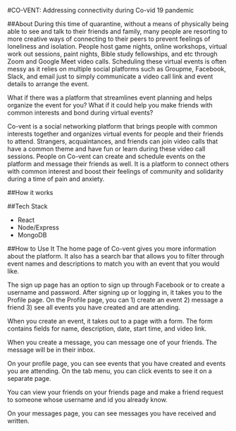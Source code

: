 #CO-VENT: Addressing connectivity during Co-vid 19 pandemic

##About
During this time of quarantine, without a means of physically being able to see and talk to their friends and family, many people are resorting to more creative ways of connecting to their peers to prevent feelings of loneliness and isolation. People host game nights, online workshops, virtual work out sessions, paint nights, Bible study fellowships, and etc through Zoom and Google Meet video calls. Scheduling these virtual events is often messy as it relies on multiple social platforms such as Groupme, Facebook, Slack, and email just to simply communicate a video call link and event details to arrange the event.

What if there was a platform that streamlines event planning and helps organize the event for you? What if it could help you make friends with common interests and bond during virtual events?

Co-vent is a social networking platform that brings people with common interests together and organizes virtual events for people and their friends to attend. Strangers, acquaintances, and friends can join video calls that have a common theme and have fun or learn during these video call sessions. People on Co-vent can create and schedule events on the platform and message their friends as well. It is a platform to connect others with common interest and boost their feelings of community and solidarity during a time of pain and anxiety.

##How it works

##Tech Stack

- React
- Node/Express
- MongoDB

##How to Use It
The home page of Co-vent gives you more information about the platform. It also has a search bar that allows you to filter through event names and descriptions to match you with an event that you would like.

The sign up page has an option to sign up through Facebook or to create a username and password. After signing up or logging in, it takes you to the Profile page. On the Profile page, you can 1) create an event 2) message a friend 3) see all events you have created and are attending.

When you create an event, it takes out to a page with a form. The form contains fields for name, description, date, start time, and video link.

When you create a message, you can message one of your friends. The message will be in their inbox.

On your profile page, you can see events that you have created and events you are attending. On the tab menu, you can click events to see it on a separate page.

You can view your friends on your friends page and make a friend request to someone whose username and id you already know.

On your messages page, you can see messages you have received and written.
